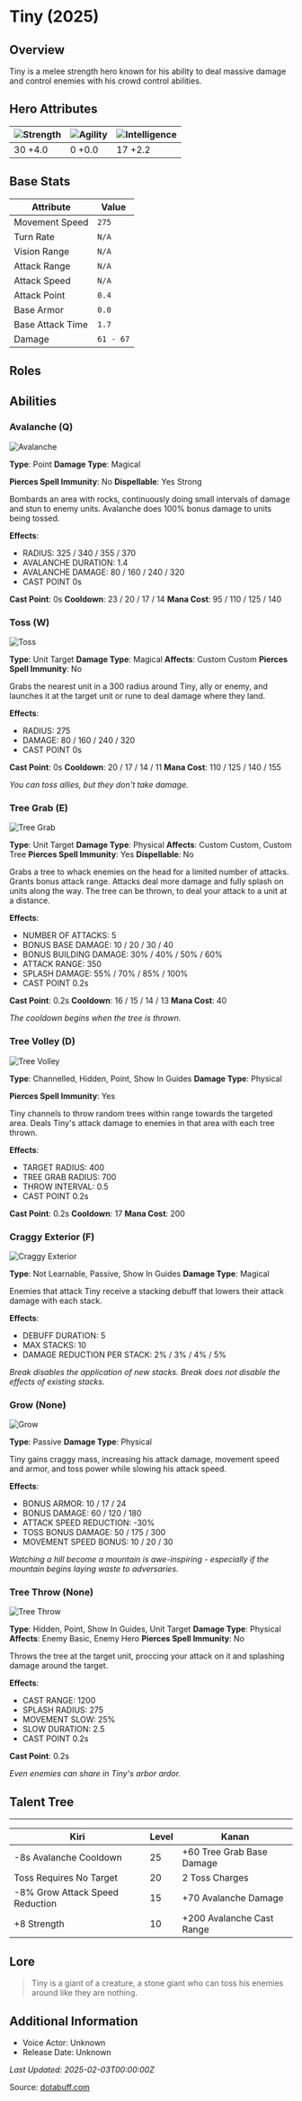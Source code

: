 # Tiny (2025)

## Overview
Tiny is a melee strength hero known for his ability to deal massive damage and control enemies with his crowd control abilities.

## Hero Attributes
| ![Strength](https://www.dotabuff.com/assets/hero_str-c4c83daf6344eee5758e6634a6535394cdcf03a9a8292076260cbe42b76d1b4c.png) | ![Agility](https://www.dotabuff.com/assets/hero_agi-f7c48b4a53d1a3f879d97d7afce7326b01d4a1a053fec8ea922ac6bbbe7947d7.png) | ![Intelligence](https://www.dotabuff.com/assets/hero_int-b590a71ef3df24fd995abacac069e7dbf3ee126cc67d6969bb3bea8034124232.png) |
|------------------------|------------------------|----------------------------|
| 30 +4.0             | 0 +0.0              | 17 +2.2            |

## Base Stats
| Attribute | Value |
|-----------|-------|
| Movement Speed | `275` |
| Turn Rate | `N/A` |
| Vision Range | `N/A` |
| Attack Range | `N/A` |
| Attack Speed | `N/A` |
| Attack Point | `0.4` |
| Base Armor | `0.0` |
| Base Attack Time | `1.7` |
| Damage | `61 - 67` |

## Roles


## Abilities
### Avalanche (Q)
![Avalanche](https://www.dotabuff.com/assets/skills/tiny-avalanche-5106-4af121d1997cf92788218a7693e7d8e4ecadaa2974d6a9c822700287a272de6e.jpg)

**Type**: Point
**Damage Type**: Magical

**Pierces Spell Immunity**: No
**Dispellable**: Yes Strong

Bombards an area with rocks, continuously doing small intervals of damage and stun to enemy units. Avalanche does 100% bonus damage to units being tossed.

**Effects**:
- RADIUS: 325 / 340 / 355 / 370
- AVALANCHE DURATION: 1.4
- AVALANCHE DAMAGE: 80 / 160 / 240 / 320
- CAST POINT 0s

**Cast Point**: 0s
**Cooldown**: 23 / 20 / 17 / 14
**Mana Cost**: 95 / 110 / 125 / 140



### Toss (W)
![Toss](https://www.dotabuff.com/assets/skills/tiny-toss-5107-56d931b0f2bcdd00f0117b5045ad111ec1d34600846c0caad9eb22ccc68fda5d.jpg)

**Type**: Unit Target
**Damage Type**: Magical
**Affects**: Custom Custom
**Pierces Spell Immunity**: No


Grabs the nearest unit in a 300 radius around Tiny, ally or enemy, and launches it at the target unit or rune to deal damage where they land.

**Effects**:
- RADIUS: 275
- DAMAGE: 80 / 160 / 240 / 320
- CAST POINT 0s

**Cast Point**: 0s
**Cooldown**: 20 / 17 / 14 / 11
**Mana Cost**: 110 / 125 / 140 / 155

*You can toss allies, but they don't take damage.*

### Tree Grab (E)
![Tree Grab](https://www.dotabuff.com/assets/skills/tiny-tree-grab-5108-ffad5684b3fe98f0ddd597f33f1a3550057d41f74aaceee0be0a77547ff57864.jpg)

**Type**: Unit Target
**Damage Type**: Physical
**Affects**: Custom Custom, Custom Tree
**Pierces Spell Immunity**: Yes
**Dispellable**: No

Grabs a tree to whack enemies on the head for a limited number of attacks. Grants bonus attack range. Attacks deal more damage and fully splash on units along the way. The tree can be thrown, to deal your attack to a unit at a distance.

**Effects**:
- NUMBER OF ATTACKS: 5
- BONUS BASE DAMAGE: 10 / 20 / 30 / 40
- BONUS BUILDING DAMAGE: 30% / 40% / 50% / 60%
- ATTACK RANGE: 350
- SPLASH DAMAGE: 55% / 70% / 85% / 100%
- CAST POINT 0.2s

**Cast Point**: 0.2s
**Cooldown**: 16 / 15 / 14 / 13
**Mana Cost**: 40

*The cooldown begins when the tree is thrown.*

### Tree Volley (D)
![Tree Volley](https://www.dotabuff.com/assets/skills/tiny-tree-volley-7850-be97ac936168e834bb0bc89fd517e641ba186852265ddd6c108d7b9903f5fe27.jpg)

**Type**: Channelled, Hidden, Point, Show In Guides
**Damage Type**: Physical

**Pierces Spell Immunity**: Yes


Tiny channels to throw random trees within range towards the targeted area. Deals Tiny's attack damage to enemies in that area with each tree thrown.

**Effects**:
- TARGET RADIUS: 400
- TREE GRAB RADIUS: 700
- THROW INTERVAL: 0.5
- CAST POINT 0.2s

**Cast Point**: 0.2s
**Cooldown**: 17
**Mana Cost**: 200



### Craggy Exterior (F)
![Craggy Exterior](https://www.dotabuff.com/assets/skills/tiny-craggy-exterior-296-3fbf9416a63fd283465abcba93ff9170112aced3edb755e487d38e6b915600a3.jpg)

**Type**: Not Learnable, Passive, Show In Guides
**Damage Type**: Magical




Enemies that attack Tiny receive a stacking debuff that lowers their attack damage with each stack.

**Effects**:
- DEBUFF DURATION: 5
- MAX STACKS: 10
- DAMAGE REDUCTION PER STACK: 2% / 3% / 4% / 5%





*Break disables the application of new stacks. Break does not disable the effects of existing stacks.*

### Grow (None)
![Grow](https://www.dotabuff.com/assets/skills/tiny-grow-5109-184ec47fc5b342cb63dd63fb34fa4d679e82b569074b35e4eaa83d2bed66ce0f.jpg)

**Type**: Passive
**Damage Type**: Physical




Tiny gains craggy mass, increasing his attack damage, movement speed and armor, and toss power while slowing his attack speed.

**Effects**:
- BONUS ARMOR: 10 / 17 / 24
- BONUS DAMAGE: 60 / 120 / 180
- ATTACK SPEED REDUCTION: -30%
- TOSS BONUS DAMAGE: 50 / 175 / 300
- MOVEMENT SPEED BONUS: 10 / 20 / 30





*Watching a hill become a mountain is awe-inspiring - especially if the mountain begins laying waste to adversaries.*

### Tree Throw (None)
![Tree Throw](https://www.dotabuff.com/assets/skills/tiny-tree-throw-6937-8e8799047a5fd557fcadc51c4178ae3ad3350ad25f857e0e5d08c0c74daabd13.jpg)

**Type**: Hidden, Point, Show In Guides, Unit Target
**Damage Type**: Physical
**Affects**: Enemy Basic, Enemy Hero
**Pierces Spell Immunity**: No


Throws the tree at the target unit, proccing your attack on it and splashing damage around the target.

**Effects**:
- CAST RANGE: 1200
- SPLASH RADIUS: 275
- MOVEMENT SLOW: 25%
- SLOW DURATION: 2.5
- CAST POINT 0.2s

**Cast Point**: 0.2s



*Even enemies can share in Tiny's arbor ardor.*


## Talent Tree
------------
Kiri | Level | Kanan
------|--------|-------
-8s Avalanche Cooldown | 25 | +60 Tree Grab Base Damage
Toss Requires No Target | 20 | 2 Toss Charges
-8% Grow Attack Speed Reduction | 15 | +70 Avalanche Damage
+8 Strength | 10 | +200 Avalanche Cast Range

## Lore
> Tiny is a giant of a creature, a stone giant who can toss his enemies around like they are nothing.

## Additional Information
- Voice Actor: Unknown
- Release Date: Unknown

_Last Updated: 2025-02-03T00:00:00Z_

Source: [dotabuff.com](https://www.dotabuff.com/heroes/tiny/abilities)
